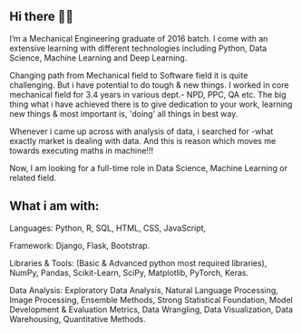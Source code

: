 ## Hi there 👋🏻
I’m a Mechanical Engineering graduate of 2016 batch. I come with an extensive learning  with different technologies including Python, Data Science, Machine Learning and Deep Learning.

Changing path from Mechanical field to Software field it is quite challenging. But i have potential to do tough & new things. I worked in core mechanical field for 3.4 years in various dept.- NPD, PPC, QA etc. The big thing what i have achieved there is to give dedication to your work, learning new things & most important is, 'doing' all things in best way.

Whenever i came up across with analysis of data, i searched for -what exactly market is dealing with data. And this is reason which moves me towards executing maths in machine!!! 

Now, I am looking for a full-time role in Data Science, Machine Learning or related field.


## What i am with:

Languages: Python, R, SQL, HTML, CSS, JavaScript, 

Framework: Django, Flask, Bootstrap.

Libraries & Tools: (Basic & Advanced python most required libraries), NumPy, Pandas, Scikit-Learn, SciPy, Matplotlib, PyTorch, Keras.

Data Analysis: Exploratory Data Analysis, Natural Language Processing, Image Processing, Ensemble Methods, Strong Statistical Foundation, Model Development & Evaluation Metrics, Data Wrangling, Data Visualization, Data Warehousing, Quantitative Methods.

